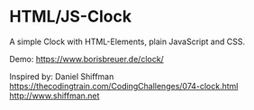 # HTML/JS-Clock

A simple Clock with HTML-Elements, plain JavaScript and CSS.

Demo: https://www.borisbreuer.de/clock/

Inspired by:
Daniel Shiffman
https://thecodingtrain.com/CodingChallenges/074-clock.html
http://www.shiffman.net
